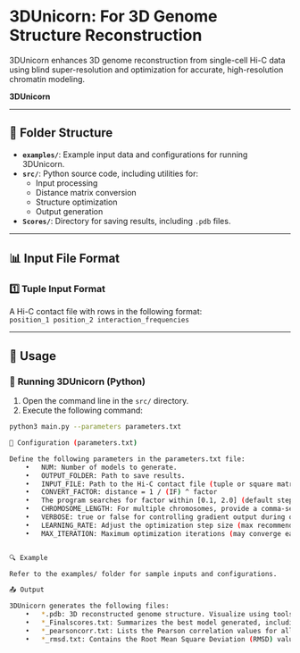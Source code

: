 # 3DUnicorn: For 3D Genome Structure Reconstruction
3DUnicorn enhances 3D genome reconstruction from single-cell Hi-C data using blind super-resolution and optimization for accurate, high-resolution chromatin modeling.

**3DUnicorn**  

---

## 📂 Folder Structure  

- **`examples/`**: Example input data and configurations for running 3DUnicorn.  
- **`src/`**: Python source code, including utilities for:  
  - Input processing  
  - Distance matrix conversion  
  - Structure optimization  
  - Output generation  
- **`Scores/`**: Directory for saving results, including `.pdb` files.  

---

## 📊 Input File Format  

### 1️⃣ **Tuple Input Format**  
A Hi-C contact file with rows in the following format:  
`position_1 position_2 interaction_frequencies`  

---

## 🚀 Usage  

### 🐍 **Running 3DUnicorn (Python)**  

1. Open the command line in the `src/` directory.  
2. Execute the following command:  

```bash
python3 main.py --parameters parameters.txt

🔧 Configuration (parameters.txt)

Define the following parameters in the parameters.txt file:
	•	NUM: Number of models to generate.
	•	OUTPUT_FOLDER: Path to save results.
	•	INPUT_FILE: Path to the Hi-C contact file (tuple or square matrix format).
	•	CONVERT_FACTOR: distance = 1 / (IF) ^ factor		
	•	The program searches for factor within [0.1, 2.0] (default step size: 0.1) if not specified.
	•	CHROMOSOME_LENGTH: For multiple chromosomes, provide a comma-separated list of bead counts per chromosome (align with input 		data). Omit for single chromosomes.
	•	VERBOSE: true or false for controlling gradient output during optimization.
	•	LEARNING_RATE: Adjust the optimization step size (max recommended: 1).
	•	MAX_ITERATION: Maximum optimization iterations (may converge earlier).


🔍 Example

Refer to the examples/ folder for sample inputs and configurations.

📤 Output

3DUnicorn generates the following files:
	•	*.pdb: 3D reconstructed genome structure. Visualize using tools like PyMOL, Chimera, or GenomeFlow.
	•	*_Finalscores.txt: Summarizes the best model generated, including Spearman correlation, Pearson correlation, and other 			key metrics.
	•	*_pearsoncorr.txt: Lists the Pearson correlation values for all generated models.
	•	*_rmsd.txt: Contains the Root Mean Square Deviation (RMSD) values for all generated models.

